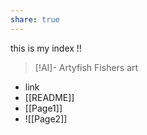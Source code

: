 ```yaml
---
share: true
---
```

this is my index !!

> [!AI]-  Artyfish
> Fishers art

- link
- [[README]]
- [[Page1]]
- ![[Page2]]